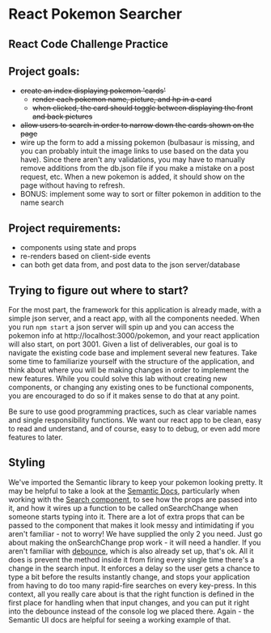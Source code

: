 # React Pokemon Searcher

## React Code Challenge Practice

## Project goals:
  - ~~create an index displaying pokemon 'cards'~~
    - ~~render each pokemon name, picture, and hp in a card~~
    - ~~when clicked, the card should toggle between displaying the front and back pictures~~
  - ~~allow users to search in order to narrow down the cards shown on the page~~
  - wire up the form to add a missing pokemon (bulbasaur is missing, and you can probably intuit the image links to use based on the data you have). Since there aren't any validations, you may have to manually remove additions from the db.json file if you make a mistake on a post request, etc. When a new pokemon is added, it should show on the page without having to refresh.
  - BONUS: implement some way to sort or filter pokemon in addition to the name search

## Project requirements:
  - components using state and props
  - re-renders based on client-side events
  - can both get data from, and post data to the json server/database


## Trying to figure out where to start?

  For the most part, the framework for this application is already made, with a simple json server, and a react app, with all the components needed. When you run `npm start` a json server will spin up and you can access the pokemon info at http://localhost:3000/pokemon, and your react application will also start, on port 3001. Given a list of deliverables, our goal is to navigate the existing code base and implement several new features. Take some time to familiarize yourself with the structure of the application, and think about where you will be making changes in order to implement the new features. While you could solve this lab without creating new components, or changing any existing ones to be functional components, you are encouraged to do so if it makes sense to do that at any point.

  Be sure to use good programming practices, such as clear variable names and single responsibility functions. We want our react app to be clean, easy to read and understand, and of course, easy to to debug, or even add more features to later.

## Styling
  We've imported the Semantic library to keep your pokemon looking pretty. It may be helpful to take a look at the [Semantic Docs](https://react.semantic-ui.com), particularly when working with the [Search component](https://react.semantic-ui.com/views/search), to see how the props are passed into it, and how it wires up a function to be called onSearchChange when someone starts typing into it. There are a lot of extra props that can be passed to the component that makes it look messy and intimidating if you aren't familiar - not to worry! We have supplied the only 2 you need. Just go about making the onSearchChange prop work - it will need a handler. If you aren't familiar with [debounce](https://lodash.com/docs#debounce), which is also already set up, that's ok. All it does is prevent the method inside it from firing every single time there's a change in the search input. It enforces a delay so the user gets a chance to type a bit before the results instantly change, and stops your application from having to do too many rapid-fire searches on every key-press. In this context, all you really care about is that the right function is defined in the first place for handling when that input changes, and you can put it right into the debounce instead of the console log we placed there. Again - the Semantic UI docs are helpful for seeing a working example of that.
